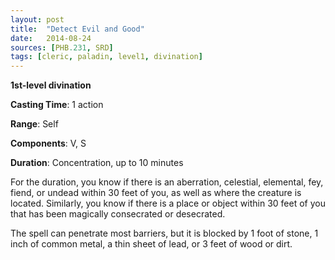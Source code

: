 ```yaml
---
layout: post
title:  "Detect Evil and Good"
date:   2014-08-24
sources: [PHB.231, SRD]
tags: [cleric, paladin, level1, divination]
---
```


**1st-level divination**

**Casting Time**: 1 action

**Range**: Self

**Components**: V, S

**Duration**: Concentration, up to 10 minutes

For the duration, you know if there is an aberration, celestial, elemental, fey, fiend, or undead within 30 feet of you, as well as where the creature is located. Similarly, you know if there is a place or object within 30 feet of you that has been magically consecrated or desecrated.

The spell can penetrate most barriers, but it is blocked by 1 foot of stone, 1 inch of common metal, a thin sheet of lead, or 3 feet of wood or dirt.

